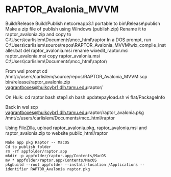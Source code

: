 # RAPTOR_Avalonia_MVVM

Build/Release
Build/Publish netcoreapp3.1 portable to bin\Release\publish\
Make a zip file of publish using Windows (publish.zip)
Rename it to raptor_avalonia.zip and copy to C:\Users\carlislem\Documents\mcc_html\raptor
In a DOS prompt, run C:\Users\carlislem\source\repos\RAPTOR_Avalonia_MVVM\wix_compile_installer.bat
del raptor_avalonia.msi
rename wixedit_raptor.msi raptor_avalonia.msi
copy raptor_avalonia.msi C:\Users\carlislem\Documents\mcc_html\raptor\

From wsl prompt
cd  /mnt/c/users/carlislem/source/repos/RAPTOR_Avalonia_MVVM
scp bin/release/raptor_avalonia.zip vagrantboxes@hulkcybr1.dlh.tamu.edu:raptor/

On Hulk:
cd raptor
bash step1.sh
bash updatepayload.sh
vi flat/PackageInfo

Back in wsl
scp vagrantboxes@hulkcybr1.dlh.tamu.edu:raptor/raptor_avalonia.pkg /mnt/c/users/carlislem/Documents/mcc_html/raptor

Using FileZilla, upload raptor_avalonia.pkg, raptor_avalonia.msi and raptor_avalonia.zip to website public_html/raptor

```
Make app pkg Raptor -- MacOS
Cd to publish folder
rm -rf appfolder/raptor.app
mkdir -p appfolder/raptor.app/Contents/MacOS
mv * appfolder/raptor.app/Contents/MacOS
pkgbuild --root appfolder --install-location /Applications --identifier RAPTOR_Avalonia raptor.pkg
```
